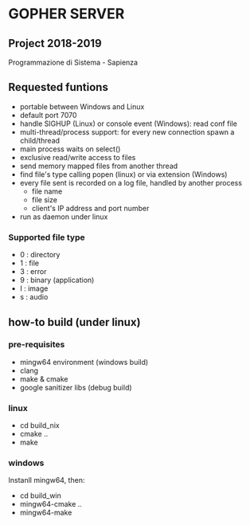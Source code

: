 # GOPHER SERVER

## Project 2018-2019
Programmazione di Sistema - Sapienza

## Requested funtions

- portable between Windows and Linux
- default port 7070
- handle SIGHUP (Linux) or console event (Windows): read conf file
- multi-thread/process support: for every new connection spawn a child/thread
- main process waits on select()
- exclusive read/write access to files
- send memory mapped files from another thread
- find file's type calling popen (linux) or via extension (Windows)
- every file sent is recorded on a log file, handled by another process
    - file name
    - file size
    - client's IP address and port number
- run as daemon under linux

### Supported file type

- 0 : directory
- 1 : file
- 3 : error
- 9 : binary (application)
- I : image
- s : audio

## how-to build (under linux)

### pre-requisites

- mingw64 environment (windows build)
- clang
- make & cmake
- google sanitizer libs (debug build)

### linux

- cd build_nix
- cmake ..
- make

### windows

Instanll mingw64, then:

- cd build_win
- mingw64-cmake ..
- mingw64-make
